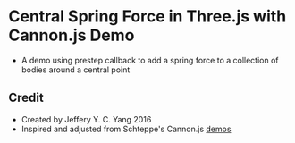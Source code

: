 # Central Spring Force in Three.js with Cannon.js Demo

- A demo using prestep callback to add a spring force to a collection of bodies around a central point

## Credit

- Created by Jeffery Y. C. Yang 2016
- Inspired and adjusted from Schteppe's Cannon.js [demos](http://schteppe.github.io/cannon.js/)